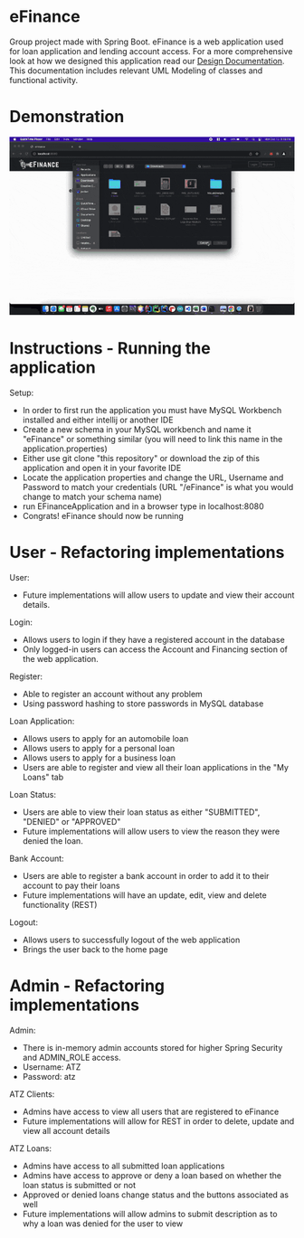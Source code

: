 
# eFinance
Group project made with Spring Boot. eFinance is a web application used for loan application and lending account access.
For a more comprehensive look at how we designed this application read our [Design Documentation](https://github.com/jcswanson/eFinance/blob/main/demonstration/Efinance-Design-Details.pdf). This documentation includes relevant UML Modeling of classes and functional activity.

# Demonstration 

![caption](demonstration/screencast.gif)

# Instructions - Running the application
Setup:
- In order to first run the application you must have MySQL Workbench installed and either intellij or another IDE
- Create a new schema in your MySQL workbench and name it "eFinance" or something similar (you will need to link this name in the application.properties)
- Either use git clone "this repository" or download the zip of this application and open it in your favorite IDE
- Locate the application properties and change the URL, Username and Password to match your credentials (URL "/eFinance" is what you would change to match your schema name)
- run EFinanceApplication and in a browser type in localhost:8080
- Congrats! eFinance should now be running 

# User - Refactoring implementations
User:
- Future implementations will allow users to update and view their account details. 

Login:
- Allows users to login if they have a registered account in the database
- Only logged-in users can access the Account and Financing section of the web application. 

Register:
- Able to register an account without any problem
- Using password hashing to store passwords in MySQL database

Loan Application:
- Allows users to apply for an automobile loan
- Allows users to apply for a personal loan
- Allows users to apply for a business loan
- Users are able to register and view all their loan applications in the "My Loans"  tab

Loan Status:
- Users are able to view their loan status as either "SUBMITTED", "DENIED" or "APPROVED"
- Future implementations will allow users to view the reason they were denied the loan. 

Bank Account:
- Users are able to register a bank account in order to add it to their account to pay their loans
- Future implementations will have an update, edit, view and delete functionality (REST)

Logout: 
- Allows users to successfully logout of the web application
- Brings the user back to the home page

# Admin - Refactoring implementations

Admin:
- There is in-memory admin accounts stored for higher Spring Security and ADMIN_ROLE access.
- Username: ATZ 
- Password: atz

ATZ Clients:
- Admins have access to view all users that are registered to eFinance
- Future implementations will allow for REST in order to delete, update and view all account details

ATZ Loans:
- Admins have access to all submitted loan applications
- Admins have access to approve or deny a loan based on whether the loan status is submitted or not
- Approved or denied loans change status and the buttons associated as well
- Future implementations will allow admins to submit description as to why a loan was denied for the user to view






